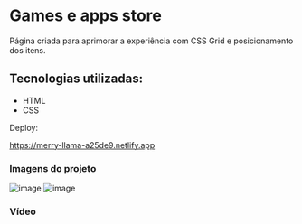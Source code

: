 <H1> Games e apps store </h1>

<p> Página criada para aprimorar a experiência com CSS Grid e posicionamento dos itens. </p>

<h2> Tecnologias utilizadas:</h2>

<ul>
<li>HTML</li>
<li>CSS</li>
</ul>

Deploy:

https://merry-llama-a25de9.netlify.app


<h3> Imagens do projeto</h3>


![image](https://user-images.githubusercontent.com/43080774/203446178-78ec5449-b8a7-4aea-823c-3d9eff2db7ca.png)
![image](https://user-images.githubusercontent.com/43080774/203446218-8a28662e-8b0d-4e06-bcce-4e2762295ff3.png)

<h3> Vídeo </h3>


